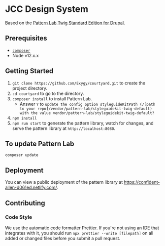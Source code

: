 # JCC Design System

Based on the [Pattern Lab Twig Standard Edition for Drupal](https://github.com/pattern-lab/edition-php-drupal-standard).

## Prerequisites

- [`composer`](https://getcomposer.org)
- Node v12.x.x

## Getting Started

1. `git clone https://github.com/Exygy/courtyard.git` to create the project directory.
1. `cd courtyard` to go to the directory.
1. `composer install` to install Pattern Lab.
   - Answer `Y` to `update the config option styleguideKitPath (/[path to your repo]/vendor/pattern-lab/styleguidekit-twig-default) with the value vendor/pattern-lab/styleguidekit-twig-default?`
1. `npm install`
1. `npm run start` to generate the pattern library, watch for changes, and serve the pattern library at `http://localhost:8080`.

## To update Pattern Lab

    composer update

## Deployment

You can view a public deployment of the pattern library at https://confident-allen-d061ed.netlify.com/.

## Contributing

### Code Style

We use the automatic code formatter Prettier. If you're not using an IDE that integrates with it, you should run `npx prettier --write [filepath]` on all added or changed files before you submit a pull request.
